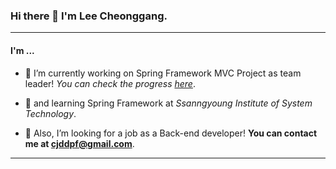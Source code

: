 ### Hi there 👋 I'm Lee Cheonggang.
---
<!--
**cjdrkd7668/cjdrkd7668** is a ✨ _special_ ✨ repository because its `README.md` (this file) appears on your GitHub profile.
-->
#### I'm ...
- 🔭 I’m currently working on Spring Framework MVC Project as team leader! <em>You can check the progress [here](https://github.com/cjdrkd7668/SsangYongLivingProject)</em>.
- 🌱 and learning Spring Framework at <em>Ssanngyoung Institute of System Technology</em>.

- 🤔 Also, I’m looking for a job as a Back-end developer! <strong>You can contact me at cjddpf@gmail.com</strong>.
---

